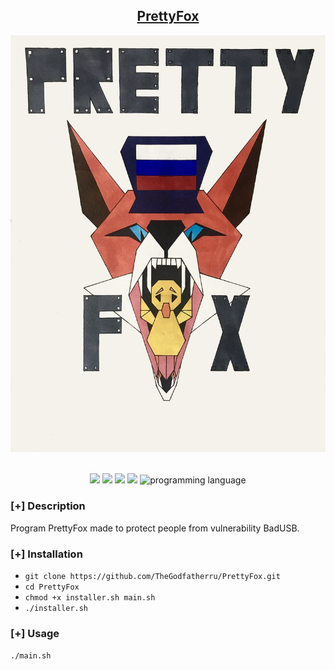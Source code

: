 <h2 align="center"><u>PrettyFox</u></h2>

![](images/PrettyFox.jpg)
<p align="center">
<br>
    <img src="https://img.shields.io/badge/Author-The_Godfather_ru-magenta?style=flat-square">
    <img src="https://img.shields.io/badge/Open%20Source-Yes-orange?style=flat-square">
    <img src="https://img.shields.io/badge/Maintained-Yes-cyan?style=flat-square">
    <img src="https://img.shields.io/badge/Made%20In-Russia-green?style=flat-square">
    <img src="https://img.shields.io/badge/Written%20In-Python-blue?style=flat-square" alt="programming language">
</p>

### [+] Description
Program PrettyFox made to protect people from vulnerability BadUSB.

### [+] Installation
 - `git clone https://github.com/TheGodfatherru/PrettyFox.git`
 - `cd PrettyFox`
 - `chmod +x installer.sh main.sh`
 - `./installer.sh`

### [+] Usage
`./main.sh`

